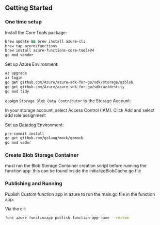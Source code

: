 ## Getting Started

### One time setup

Install the Core Tools package:
```bash
brew update && brew install azure-cli
brew tap azure/functions
brew install azure-functions-core-tools@4
go mod vendor
```

Set up Azure Environment:
```bash
az upgrade
az login
go get github.com/Azure/azure-sdk-for-go/sdk/storage/azblob
go get github.com/Azure/azure-sdk-for-go/sdk/azidentity
go mod tidy
```
assign `Storage Blob Data Contributor` to the Storage Account:

In your storage account, select Access Control (IAM). Click Add and select add role assignment

Set up Datadog Environment:
```bash
pre-commit install
go get github.com/golang/mock/gomock
go mod vedor
```

### Create Blob Storage Container

must run the Blob Storage Container creation script before running the function app:
this can be found inside the initializeBlobCache.go file

### Publishing and Running
Publish Custom function app in azure to run the main.go file in the function app:

Via the cli:
```bash
func azure functionapp publish function-app-name --custom
```
